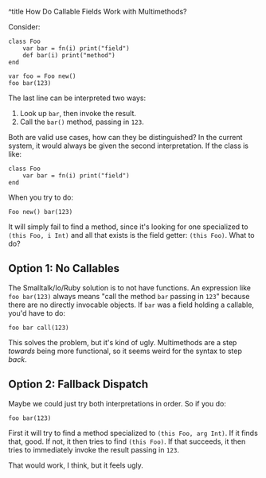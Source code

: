 ^title How Do Callable Fields Work with Multimethods?

Consider:

    class Foo
        var bar = fn(i) print("field")
        def bar(i) print("method")
    end

    var foo = Foo new()
    foo bar(123)

The last line can be interpreted two ways:

1.  Look up `bar`, then invoke the result.
2.  Call the `bar()` method, passing in `123`.

Both are valid use cases, how can they be distinguished? In the current system, it would always be given the second interpretation. If the class is like:

    class Foo
        var bar = fn(i) print("field")
    end

When you try to do:

    Foo new() bar(123)

It will simply fail to find a method, since it's looking for one specialized to `(this Foo, i Int)` and all that exists is the field getter: `(this Foo)`. What to do?

## Option 1: No Callables

The Smalltalk/Io/Ruby solution is to not have functions. An expression like `foo bar(123)` always means "call the method `bar` passing in `123`" because there are no directly invocable objects. If `bar` was a field holding a callable, you'd have to do:

    foo bar call(123)

This solves the problem, but it's kind of ugly. Multimethods are a step *towards* being more functional, so it seems weird for the syntax to step *back*.

## Option 2: Fallback Dispatch

Maybe we could just try both interpretations in order. So if you do:

    foo bar(123)

First it will try to find a method specialized to `(this Foo, arg Int)`. If it finds that, good. If not, it then tries to find `(this Foo)`. If that succeeds, it then tries to immediately invoke the result passing in `123`.

That would work, I think, but it feels ugly.